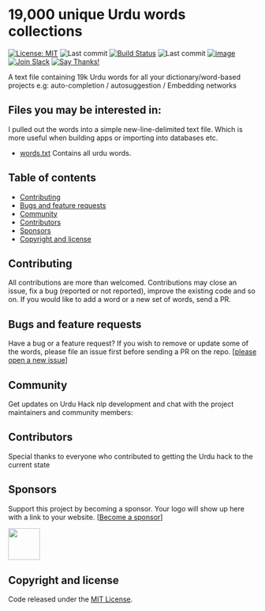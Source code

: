 # 19,000 unique Urdu words collections 

[![License: MIT](https://img.shields.io/badge/license-MIT-blue.svg)](https://github.com/urduhack/urdu-words/blob/master/LICENSE)
![Last commit](https://img.shields.io/github/last-commit/urduhack/urdu-words.svg)
[![Build Status](https://travis-ci.org/urduhack/urdu-words.svg?branch=master)](https://travis-ci.org/urduhack/urdu-words)
![Last commit](https://img.shields.io/github/last-commit/urduhack/urdu-words.svg)
[![image](https://img.shields.io/github/contributors/urduhack/urdu-words.svg)](https://github.com/urduhack/urdu-words/graphs/contributors)
[![Join Slack](https://img.shields.io/badge/join-us%20on%20slack-gray.svg?longCache=true&logo=slack&colorB=red)](https://join.slack.com/t/urduhack/shared_invite/enQtNDE5NDg4NzU2Mzg4LTk3ZDNlYzBhOWM5MGY0ZGE0ZmNmNzU2ZTViYjAwMTg3NTBmZGU4OTM0M2E0MzQ0NDI1MDIyYzVkYTVmZTkyZjg)
[![Say Thanks!](https://img.shields.io/badge/Say%20Thanks-!-1EAEDB.svg)](https://saythanks.io/to/akkefa)


A text file containing 19k Urdu words for all your dictionary/word-based projects e.g: auto-completion / autosuggestion / Embedding networks

## Files you may be interested in:

I pulled out the words into a simple new-line-delimited text file.
Which is more useful when building apps or importing into databases etc.

-  [words.txt](words.txt) Contains all urdu words.

## Table of contents

- [Contributing](#contributing)
- [Bugs and feature requests](#bugs-and-feature-requests)
- [Community](#community)
- [Contributors](#contributors)
- [Sponsors](#sponsors)
- [Copyright and license](#copyright-and-license)


## Contributing

All contributions are more than welcomed. Contributions may close an issue, fix a bug (reported or not reported), improve the existing code and so on.
If you would like to add a  word or a new set of words, send a PR.


## Bugs and feature requests

Have a bug or a feature request? If you wish to remove or update some of the words, please file an issue first before sending a PR on the repo. [[please open a new issue](https://github.com/urduhack/urdu-words/issues/new)]


## Community

Get updates on Urdu Hack nlp development and chat with the project maintainers and community members:


## Contributors

Special thanks to everyone who contributed to getting the Urdu hack to the current state

## Sponsors

Support this project by becoming a sponsor. Your logo will show up here with a link to your website. [[Become a sponsor]()]

<a href="https://arbisoft.com" target="_blank"><img height="64" src="https://arbisoft.com/static/media/uploads/arbisoft.png"></a>

## Copyright and license

Code released under the [MIT License](ttps://github.com/urduhack/urdu-words/blob/master/LICENSE).